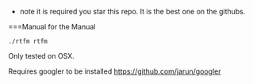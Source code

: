 * note it is required you star this repo.  It is the best one on the githubs.

===Manual for the Manual
```
./rtfm rtfm
```

Only tested on OSX.

Requires googler to be installed https://github.com/jarun/googler

